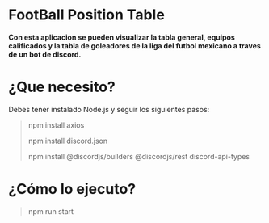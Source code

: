 # FootBall Position Table

<!--- texto en negritas --->
**Con esta aplicacion se pueden visualizar la tabla general, equipos calificados y la tabla de goleadores de la liga del futbol mexicano a traves de un bot de discord.**

# ¿Que necesito?
Debes tener instalado Node.js y seguir los siguientes pasos:

> npm install axios
>
>npm install discord.json
>
>npm install @discordjs/builders @discordjs/rest discord-api-types

# ¿Cómo lo ejecuto?

> npm run start